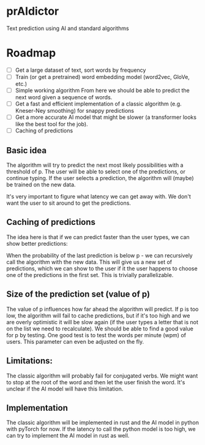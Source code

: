 # prAIdictor
Text prediction using AI and standard algorithms


# Roadmap

- [ ] Get a large dataset of text, sort words by frequency
- [ ] Train (or get a pretrained) word embedding model (word2vec, GloVe, etc.)
- [ ] Simple working algorithm
From here we should be able to predict the next word given a sequence of words.
- [ ] Get a fast and efficient implementation of a classic algorithm (e.g. Kneser-Ney smoothing) for snappy predictions
- [ ] Get a more accurate AI model that might be slower (a transformer looks like the best tool for the job).
- [ ] Caching of predictions

## Basic idea

The algorithm will try to predict the next most likely possibilities with a threshold of p. The user will be able to select one of the predictions, or continue typing. If the user selects a prediction, the algorithm will (maybe) be trained on the new data.

It's very important to figure what latency we can get away with. We don't want the user to sit around to get the predictions.

## Caching of predictions

The idea here is that if we can predict faster than the user types, we can show better predictions:

When the probability of the last prediction is below p - we can recursively call the algorithm with the new data. This will give us a new set of predictions, which we can show to the user if it the user happens to choose one of the predictions in the first set. This is trivially parallelizable.

## Size of the prediction set (value of p)

The value of p influences how far ahead the algorithm will predict. If p is too low, the algorithm will fail to cache predictions, but if it's too high and we are overly optimistic it will be slow again (if the user types a letter that is not on the list we need to recalculate). We should be able to find a good value for p by testing. One good test is to test the words per minute (wpm) of users. This parameter can even be adjusted on the fly.

## Limitations:

The classic algorithm will probably fail for conjugated verbs. We might want to stop at the root of the word and then let the user finish the word. It's unclear if the AI model will have this limitation. 

## Implementation

The classic algorithm will be implemented in rust and the AI model in python with pyTorch for now. If the latency to call the python model is too high, we can try to implement the AI model in rust as well.